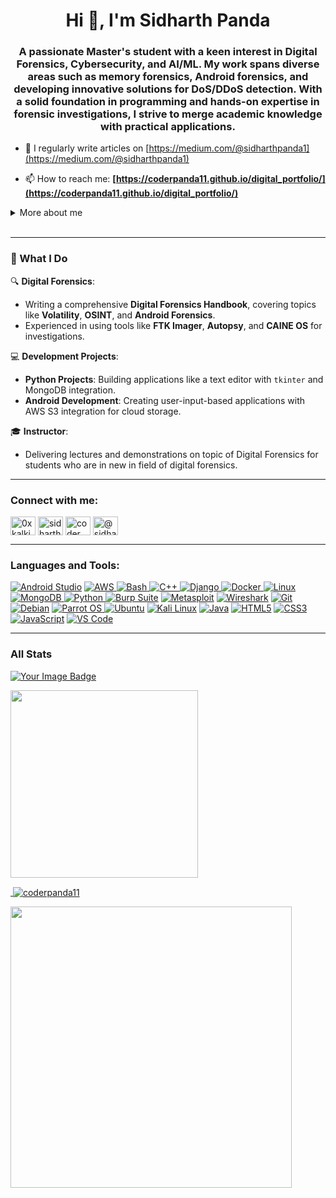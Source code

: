 <h1 align="center">Hi 👋, I'm Sidharth Panda</h1>
<h3 align="center">A passionate Master's student with a keen interest in Digital Forensics, Cybersecurity, and AI/ML. My work spans diverse areas such as memory forensics, Android forensics, and developing innovative solutions for DoS/DDoS detection. With a solid foundation in programming and hands-on expertise in forensic investigations, I strive to merge academic knowledge with practical applications.</h3>

- 📝 I regularly write articles on [https://medium.com/@sidharthpanda1](https://medium.com/@sidharthpanda1)

- 📫 How to reach me: **[https://coderpanda11.github.io/digital_portfolio/](https://coderpanda11.github.io/digital_portfolio/)**

<details>
  <summary>More about me</summary>

- **Name**: Sidharth Panda
- **Alias**: Kalki, Coderpanda11
- **From**: India
- **Instructor** | **Security Researcher** | **Digital Forensics Practioner** | **Developer** | **CTF Player**
- i have experience in cracking,web development,bug Hunting,digital forensics,Social engineering,spy.
-**Reverse Engineering**, **Malware Analysis**
- Improving knowledge in **Website Vulnerabilities**,**Android Development**,**Web Development**
- I’m currently learning **everything** 

</details>
<br>


---
### 🌟 What I Do  
🔍 **Digital Forensics**:  
- Writing a comprehensive **Digital Forensics Handbook**, covering topics like **Volatility**, **OSINT**, and **Android Forensics**.  
- Experienced in using tools like **FTK Imager**, **Autopsy**, and **CAINE OS** for investigations.  


💻 **Development Projects**:  
- **Python Projects**: Building applications like a text editor with `tkinter` and MongoDB integration.  
- **Android Development**: Creating user-input-based applications with AWS S3 integration for cloud storage.  

🎓 **Instructor**:  
-  Delivering lectures and demonstrations on topic of Digital Forensics for students who are in new in field of digital forensics.
  
---

<h3 align="left">Connect with me:</h3>
<p align="left">
<a href="https://twitter.com/0xkalki" target="blank"><img align="center" src="https://raw.githubusercontent.com/rahuldkjain/github-profile-readme-generator/master/src/images/icons/Social/twitter.svg" alt="0xkalki" height="30" width="40" /></a>
<a href="https://www.linkedin.com/in/sidharthpanda1126/" target="blank"><img align="center" src="https://raw.githubusercontent.com/rahuldkjain/github-profile-readme-generator/master/src/images/icons/Social/linked-in-alt.svg" alt="sidharth1126" height="30" width="40" /></a>
<a href="https://instagram.com/coder_panda.11" target="blank"><img align="center" src="https://raw.githubusercontent.com/rahuldkjain/github-profile-readme-generator/master/src/images/icons/Social/instagram.svg" alt="coder_panda.11" height="30" width="40" /></a>
<a href="https://medium.com/@sidharthpanda1" target="blank"><img align="center" src="https://raw.githubusercontent.com/rahuldkjain/github-profile-readme-generator/master/src/images/icons/Social/medium.svg" alt="@sidharthpanda1" height="30" width="40" /></a>
</p>

---

<h3 align="left">Languages and Tools:</h3>
<p align="left"> 
<a href="https://developer.android.com" target="_blank" rel="noreferrer"> <img src="https://img.shields.io/badge/Android_Studio-7CFC00?style=for-the-badge&logo=androidstudio&color=000000" alt="Android Studio"/></a> 
<a href="https://aws.amazon.com" target="_blank" rel="noreferrer"><img src="https://img.shields.io/badge/AWS-FF8C00?style=for-the-badge&logo=amazonwebservices&color=000000" alt="AWS"/> </a> 
<a href="https://www.gnu.org/software/bash/" target="_blank" rel="noreferrer"><img src="https://img.shields.io/badge/Bash-4EAA25?style=for-the-badge&logo=gnu-bash&color=000000" alt="Bash" /> </a> 
<a href="https://www.w3schools.com/cpp/" target="_blank" rel="noreferrer"> <img src="https://img.shields.io/badge/C%2B%2B-F34B7F?style=for-the-badge&logo=c%2B%2B&color=000000" alt="C++" /> </a> 
<a href="https://www.djangoproject.com/" target="_blank" rel="noreferrer"> <img src="https://img.shields.io/badge/DJango-006400?style=for-the-badge&logo=django&color=000000" alt="Django" /> </a> 
<a href="https://www.docker.com/" target="_blank" rel="noreferrer"> <img src="https://img.shields.io/badge/Docker-2496ED?style=for-the-badge&logo=docker&color=000000" alt="Docker" /> </a> 
<a href="https://www.linux.org/" target="_blank" rel="noreferrer"> <img src="https://img.shields.io/badge/Linux-FCC624?style=for-the-badge&logo=linux&color=000000" alt="Linux" /> </a> 
<a href="https://www.mongodb.com/" target="_blank" rel="noreferrer"> <img src="https://img.shields.io/badge/MongoDB-47A248?style=for-the-badge&logo=mongodb&color=000000" alt="MongoDB" /> </a> 
<a href="https://www.python.org" target="_blank" rel="noreferrer"> <img src="https://img.shields.io/badge/Python-3776AB?style=for-the-badge&logo=python&color=000000" alt="Python" /> </a> 
<a href="https://portswigger.net/burp" target="_blank" rel="noreferrer"><img src="https://img.shields.io/badge/Burp_Suite-FF6633?style=for-the-badge&logo=burp-suite&color=000000" alt="Burp Suite" /></a>
<a href="https://www.metasploit.com/" target="_blank" rel="noreferrer"> <img src="https://img.shields.io/badge/Metasploit-008C8C?style=for-the-badge&logo=metasploit&color=000000" alt="Metasploit" /></a>
<a href="https://www.wireshark.org/" target="_blank" rel="noreferrer"><img src="https://img.shields.io/badge/Wireshark-009639?style=for-the-badge&logo=wireshark&color=000000" alt="Wireshark" /></a>
<a href="https://git-scm.com/" target="_blank" rel="noreferrer"><img src="https://img.shields.io/badge/Git-F05032?style=for-the-badge&logo=git&color=000000" alt="Git" /></a>
<a href="https://www.debian.org/" target="_blank" rel="noreferrer"><img src="https://img.shields.io/badge/Debian-D70A53?style=for-the-badge&logo=debian&color=000000" alt="Debian" /></a>
<a href="https://parrotsec.org/" target="_blank" rel="noreferrer"><img src="https://img.shields.io/badge/Parrot_OS-2E8E8F?style=for-the-badge&logo=parrot&color=000000" alt="Parrot OS" /> </a>
<a href="https://ubuntu.com/" target="_blank" rel="noreferrer"><img src="https://img.shields.io/badge/Ubuntu-E95420?style=for-the-badge&logo=ubuntu&color=000000" alt="Ubuntu" /></a>
<a href="https://www.kali.org/" target="_blank" rel="noreferrer"><img src="https://img.shields.io/badge/Kali_Linux-557C94?style=for-the-badge&logo=kali-linux&color=000000" alt="Kali Linux" /></a>
<a href="https://www.java.com/en/" target="_blank" rel="noreferrer"><img src="https://img.shields.io/badge/Java-007396?style=for-the-badge&logo=java&color=000000" alt="Java" /></a>
<a href="https://www.w3schools.com/html/" target="_blank" rel="noreferrer"><img src="https://img.shields.io/badge/HTML5-5D4B6C?style=for-the-badge&logo=html5&color=000000" alt="HTML5" /></a>
<a href="https://www.w3schools.com/css/" target="_blank" rel="noreferrer"><img src="https://img.shields.io/badge/CSS3-2965F1?style=for-the-badge&logo=css3&color=000000" alt="CSS3" /></a>
<a href="https://www.w3schools.com/js/" target="_blank" rel="noreferrer"><img src="https://img.shields.io/badge/JavaScript-F7DF1E?style=for-the-badge&logo=javascript&color=000000" alt="JavaScript" /></a>
<a href="https://code.visualstudio.com/download" target="_blank" rel="noreferrer"><img src="https://img.shields.io/badge/VS_Code-007ACC?style=for-the-badge&logo=visual-studio-code&color=000000" alt="VS Code" /></a>
  
</p>

---

<h3 align="left">All Stats</h3>
<p align="left"><a href="https://tryhackme.com/r/p/coderpanda11"><img src="https://tryhackme-badges.s3.amazonaws.com/coderpanda11.png" alt="Your Image Badge" /></a></p>
<p align="left"><a href="https://cyberdefenders.org/p/Coderpanda11#/overview"><img src="https://cyberdefenders-storage.s3.me-central-1.amazonaws.com/profile-badges/Coderpanda11.png" width="300" /></p>
<p>&nbsp;<img align="center" src="https://github-readme-stats.vercel.app/api?username=coderpanda11&show_icons=true&locale=en" alt="coderpanda11" /></p>
<p align="left"><a href="https://github.com/coderpanda11/github-readme-stats"><img src="https://github-readme-stats.vercel.app/api/top-langs/?username=coderpanda11&layout=compact&theme=vision-friendly-dark&bg_color=00000000&hide_border=true" width="450"" /></a></p>
